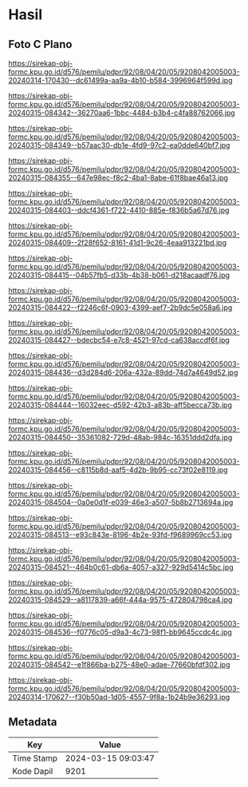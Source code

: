 # Hasil

## Foto C Plano

https://sirekap-obj-formc.kpu.go.id/d576/pemilu/pdpr/92/08/04/20/05/9208042005003-20240314-170430--dc61499a-aa9a-4b10-b584-3996964f599d.jpg

https://sirekap-obj-formc.kpu.go.id/d576/pemilu/pdpr/92/08/04/20/05/9208042005003-20240315-084342--36270aa6-1bbc-4484-b3b4-c4fa88762066.jpg

https://sirekap-obj-formc.kpu.go.id/d576/pemilu/pdpr/92/08/04/20/05/9208042005003-20240315-084349--b57aac30-db1e-4fd9-97c2-ea0dde640bf7.jpg

https://sirekap-obj-formc.kpu.go.id/d576/pemilu/pdpr/92/08/04/20/05/9208042005003-20240315-084355--647e98ec-f8c2-4ba1-8abe-61f8bae46a13.jpg

https://sirekap-obj-formc.kpu.go.id/d576/pemilu/pdpr/92/08/04/20/05/9208042005003-20240315-084403--ddcf4361-f722-4410-885e-f836b5a67d76.jpg

https://sirekap-obj-formc.kpu.go.id/d576/pemilu/pdpr/92/08/04/20/05/9208042005003-20240315-084409--2f28f652-8161-41d1-9c26-4eaa913221bd.jpg

https://sirekap-obj-formc.kpu.go.id/d576/pemilu/pdpr/92/08/04/20/05/9208042005003-20240315-084415--04b57fb5-d33b-4b38-b061-d218acaadf76.jpg

https://sirekap-obj-formc.kpu.go.id/d576/pemilu/pdpr/92/08/04/20/05/9208042005003-20240315-084422--f2246c6f-0903-4399-aef7-2b9dc5e058a6.jpg

https://sirekap-obj-formc.kpu.go.id/d576/pemilu/pdpr/92/08/04/20/05/9208042005003-20240315-084427--bdecbc54-e7c8-4521-97cd-ca638accdf6f.jpg

https://sirekap-obj-formc.kpu.go.id/d576/pemilu/pdpr/92/08/04/20/05/9208042005003-20240315-084436--d3d284d6-206a-432a-89dd-74d7a4649d52.jpg

https://sirekap-obj-formc.kpu.go.id/d576/pemilu/pdpr/92/08/04/20/05/9208042005003-20240315-084444--16032eec-d592-42b3-a83b-aff5becca73b.jpg

https://sirekap-obj-formc.kpu.go.id/d576/pemilu/pdpr/92/08/04/20/05/9208042005003-20240315-084450--35361082-729d-48ab-984c-16351ddd2dfa.jpg

https://sirekap-obj-formc.kpu.go.id/d576/pemilu/pdpr/92/08/04/20/05/9208042005003-20240315-084456--c8115b8d-aaf5-4d2b-9b95-cc73f02e8119.jpg

https://sirekap-obj-formc.kpu.go.id/d576/pemilu/pdpr/92/08/04/20/05/9208042005003-20240315-084504--0a0e0d1f-e039-46e3-a507-5b8b2713694a.jpg

https://sirekap-obj-formc.kpu.go.id/d576/pemilu/pdpr/92/08/04/20/05/9208042005003-20240315-084513--e93c843e-8196-4b2e-93fd-f9689969cc53.jpg

https://sirekap-obj-formc.kpu.go.id/d576/pemilu/pdpr/92/08/04/20/05/9208042005003-20240315-084521--464b0c61-db6a-4057-a327-929d5414c5bc.jpg

https://sirekap-obj-formc.kpu.go.id/d576/pemilu/pdpr/92/08/04/20/05/9208042005003-20240315-084529--a8117839-a66f-444a-9575-472804798ca4.jpg

https://sirekap-obj-formc.kpu.go.id/d576/pemilu/pdpr/92/08/04/20/05/9208042005003-20240315-084536--f0776c05-d9a3-4c73-98f1-bb9645ccdc4c.jpg

https://sirekap-obj-formc.kpu.go.id/d576/pemilu/pdpr/92/08/04/20/05/9208042005003-20240315-084542--e1f866ba-b275-48e0-adae-77660bfdf302.jpg

https://sirekap-obj-formc.kpu.go.id/d576/pemilu/pdpr/92/08/04/20/05/9208042005003-20240314-170627--f30b50ad-1d05-4557-9f8a-1b24b9e36293.jpg


## Metadata

| Key        | Value               |
| ---------- | ------------------- |
| Time Stamp | 2024-03-15 09:03:47 |
| Kode Dapil | 9201                |



